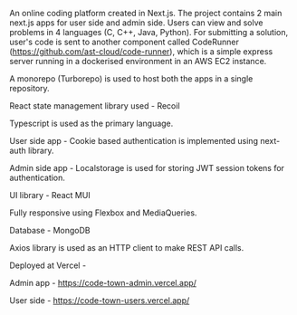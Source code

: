 An online coding platform created in Next.js. The project contains 2 main next.js apps for user side and admin side. Users can view and solve problems in 4 languages (C, C++, Java, Python).
For submitting a solution, user's code is sent to another component called CodeRunner (https://github.com/ast-cloud/code-runner), which is a simple express server running in a dockerised environment in an AWS EC2 instance.

A monorepo (Turborepo) is used to host both the apps in a single repository.

React state management library used - Recoil

Typescript is used as the primary language.

User side app - Cookie based authentication is implemented using next-auth library.

Admin side app - Localstorage is used for storing JWT session tokens for authentication.

UI library - React MUI

Fully responsive using Flexbox and MediaQueries.

Database - MongoDB

Axios library is used as an HTTP client to make REST API calls.

Deployed at Vercel -

Admin app - https://code-town-admin.vercel.app/

User side - https://code-town-users.vercel.app/